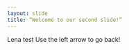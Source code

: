 ```yaml
---
layout: slide
title: “Welcome to our second slide!”
---
```

Lena test
Use the left arrow to go back!
 
